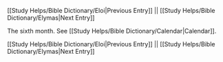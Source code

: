 [[Study Helps/Bible Dictionary/Eloi|Previous Entry]]  ||  [[Study Helps/Bible Dictionary/Elymas|Next Entry]]

 The sixth month. See [[Study Helps/Bible Dictionary/Calendar|Calendar]].

[[Study Helps/Bible Dictionary/Eloi|Previous Entry]]  ||  [[Study Helps/Bible Dictionary/Elymas|Next Entry]]